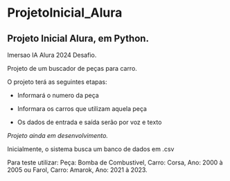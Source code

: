 # ProjetoInicial_Alura
## Projeto Inicial Alura, em Python.
Imersao IA Alura 2024 Desafio.  

Projeto de um buscador de peças para carro.

O projeto terá as seguintes etapas:

* Informará o numero da peça  

* Informara os carros que utilizam aquela peça  

* Os dados de entrada e saída serão por voz e texto  

*Projeto ainda em desenvolvimento.* 

Inicialmente, o sistema busca um banco de dados em .csv  

Para teste utilizar: Peça: Bomba de Combustivel, Carro: Corsa, Ano: 2000 à 2005 ou Farol, Carro: Amarok, Ano: 2021 à 2023.
